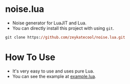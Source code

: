# noise.lua
- Noise generator for LuaJIT and Lua.
- You can directly install this project with using `git`.
```ps
git clone https://github.com/zeykatecool/noise.lua.git
```

# How To Use
- It's very easy to use and uses pure Lua.
- You can see the example at [example.lua](https://github.com/zeykatecool/noise.lua/blob/main/examples/example.lua).
